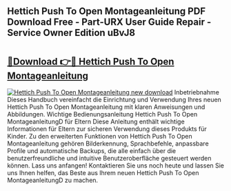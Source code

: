 ## Hettich Push To Open Montageanleitung PDF Download Free - Part-URX User Guide Repair - Service Owner Edition uBvJ8

# <h2><a href="http://df7e4c3.blite.top/?on=Hettich+Push+To+Open+Montageanleitung">🔗Download 👉🔴 Hettich Push To Open Montageanleitung</a></h2>

[![Hettich Push To Open Montageanleitung new download](https://i.imgur.com/lujVjoI.png)](http://df7e4c3.blite.top/?on=Hettich+Push+To+Open+Montageanleitung)
Inbetriebnahme Dieses Handbuch vereinfacht die Einrichtung und Verwendung Ihres neuen Hettich Push To Open Montageanleitung mit klaren Anweisungen und Abbildungen. Wichtige Bedienungsanleitung Hettich Push To Open MontageanleitungD für Eltern Diese Anleitung enthält wichtige Informationen für Eltern zur sicheren Verwendung dieses Produkts für Kinder. Zu den erweiterten Funktionen von Hettich Push To Open Montageanleitung gehören Bilderkennung, Sprachbefehle, anpassbare Profile und automatische Backups, die alle einfach über die benutzerfreundliche und intuitive Benutzeroberfläche gesteuert werden können. Lass uns anfangen! Kontaktieren Sie uns noch heute und lassen Sie uns Ihnen helfen, das Beste aus Ihrem neuen Hettich Push To Open MontageanleitungD zu machen.
